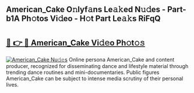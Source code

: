 ## American_Cake O𝚗lyf𝚊ns Le𝚊𝚔ed N𝚞𝚍es - Part-b1A Ph𝚘tos Vi𝚍eo - H𝚘t Part Le𝚊𝚔s RiFqQ

# <h2><a href="http://hffbv5.feru.top/?c=American_Cake">🔗 👉 🔴 American_Cake Vi𝚍𝚎o Ph𝚘t𝚘𝚜</a></h2>

[![American_Cake Nu𝚍𝚎s](https://i.imgur.com/0TWrTi3.gif)](http://hffbv5.feru.top/?c=American_Cake)
Online persona American_Cake and content producer, recognized for disseminating dance and lifestyle material through trending dance routines and mini-documentaries. Public figures American_Cake can be subject to intense media scrutiny of their personal lives. 
